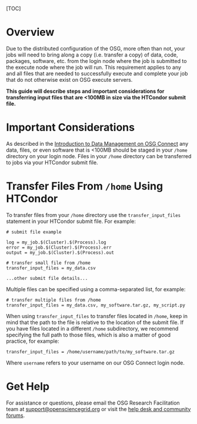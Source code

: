 [title]: - "Transfer Input Files Up To 100MB In Size"

[TOC] 

# Overview

Due to the distributed configuration of the OSG, more often than not, 
your jobs will need to bring along a copy (i.e. transfer a copy) of 
data, code, packages, software, etc. from the login node where the job 
is submitted to the execute node where the job will run. This requirement 
applies to any and all files that are needed to successfully execute and 
complete your job that do not otherwise exist on OSG execute servers.

**This guide will describe steps and important considerations for transferring 
input files that are <100MB in size via the HTCondor submit file.**   

# Important Considerations

As described in the [Introduction to Data Management on OSG Connect](https://support.opensciencegrid.org/support/solutions/articles/12000002985) 
any data, files, or even software that is <100MB should be staged in 
your `/home` directory on your login node. Files in your 
`/home` directory can be transferred to jobs via your HTCondor submit file.

# Transfer Files From `/home` Using HTCondor

To transfer files from your `/home` directory use the `transfer_input_files` 
statement in your HTCondor submit file. For example:

	# submit file example
	
	log = my_job.$(Cluster).$(Process).log
	error = my_job.$(Cluster).$(Process).err
	output = my_job.$(Cluster).$(Process).out
	
	# transfer small file from /home 
	transfer_input_files = my_data.csv
	
	...other submit file details...

Multiple files can be specified using a comma-separated list, for example:

	# transfer multiple files from /home
	transfer_input_files = my_data.csv, my_software.tar.gz, my_script.py

When using `transfer_input_files` to transfer files located in `/home`, 
keep in mind that the path to the file is relative to the location of 
the submit file. If you have files located in a different `/home` subdirectory, 
we recommend specifying the full path to those files, which is also a matter 
of good practice, for example:

	transfer_input_files = /home/username/path/to/my_software.tar.gz

Where `username` refers to your username on our OSG Connect login node.

# Get Help

For assistance or questions, please email the OSG Research Facilitation team
at [support@opensciencegrid.org](mailto:support@opensciencegrid.org) or visit the 
[help desk and community forums](http://support.opensciencegrid.org).
